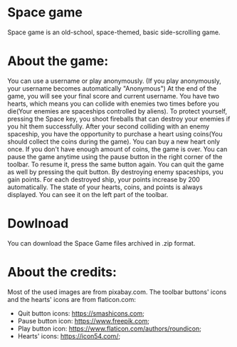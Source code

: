 # Space game
Space game is an old-school, space-themed, basic side-scrolling game. 

# About the game:
You can use a username or play anonymously. (If you play anonymously, your username becomes automatically "Anonymous") At the end of the game, you will see your final score and current username.
You have two hearts, which means you can collide with enemies two times before you die(Your enemies are spaceships controlled by aliens). To protect yourself, pressing the Space key, you shoot fireballs that can destroy your enemies if you hit them successfully.
After your second colliding with an enemy spaceship, you have the opportunity to purchase a heart using coins(You should collect the coins during the game). You can buy a new heart only once. If you don't have enough amount of coins, the game is over. 
You can pause the game anytime using the pause button in the right corner of the toolbar. To resume it, press the same button again. You can quit the game as well by pressing the quit button. 
By destroying enemy spaceships, you gain points. For each destroyed ship, your points increase by 200 automatically. 
The state of your hearts, coins, and points is always displayed. You can see it on the left part of the toolbar. 

# Dowlnoad 
You can download the Space Game files archived in .zip format. 

# About the credits:
Most of the used images are from pixabay.com. The toolbar buttons' icons and the hearts' icons are from flaticon.com:
-	Quit button icons: https://smashicons.com;
- Pause button icon: https://www.freepik.com;
-	Play button icon: https://www.flaticon.com/authors/roundicon; 
-	Hearts' icons: https://icon54.com/;

